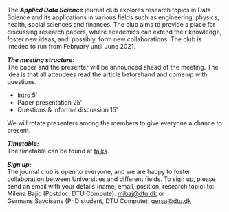 
The **_Applied Data Science_** journal club explores research topics in Data Science and its applications in various fields such as engineering, physics, health, social sciences and finances. The club aims to provide a place for discussing research papers, where academics can extend their knowledge, foster new ideas, and, possibly, form new collaborations.
The club is inteded to run from February until June 2021.
 
**_The meeting structure:_**\
The paper and the presenter will be announced ahead of the meeting. The idea is that all attendees read the article beforehand and come up with questions. 
-	Intro 5’ 
-	Paper presentation 25’ 
-	Questions & informal discussion 15’

We will rotate presenters among the members to give everyone a chance to present.  

**_Timetable:_**\
The timetable can be found at [talks](https://docs.google.com/spreadsheets/d/1YFpciz71fCx5Tt11iUL7CQ0P-JnJJ7N2RP_ko_YLdfE/edit?usp=sharing).

**_Sign up:_**\
The journal club is open to everyone, and we are happy to foster collaboration between Universities and different fields. To sign up, please send an email with your details (name, email, position, research topic) to:  
Milena Bajic (Postdoc, DTU Compute): <mibaj@dtu.dk> or\
Germans Savcisens (PhD student, DTU Compute): <gersa@dtu.dk>



